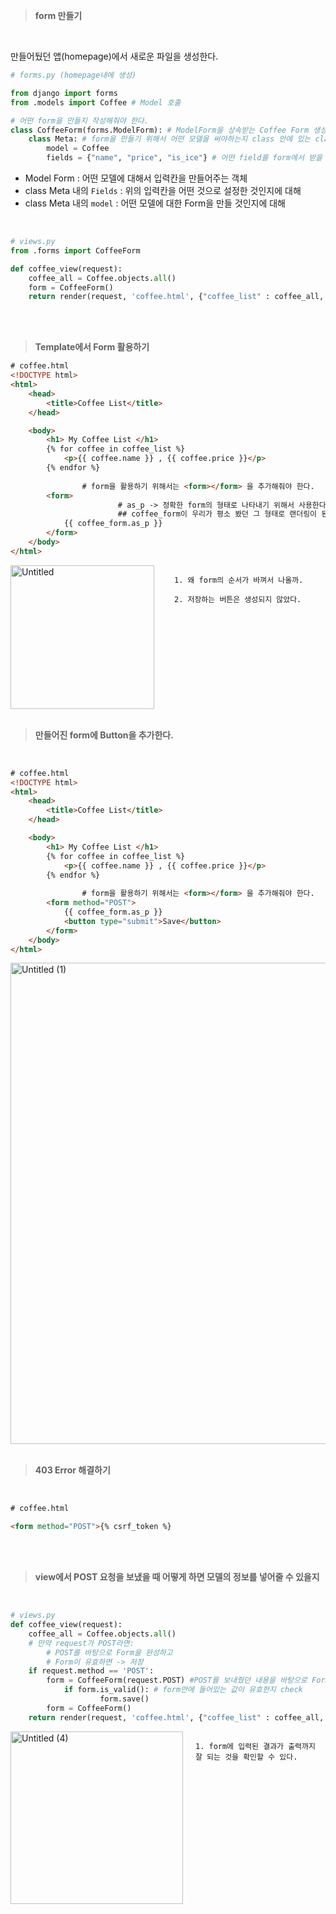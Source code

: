 > **form 만들기**

<br>

만들어뒀던 앱(homepage)에서 새로운 파일을 생성한다.

```python
# forms.py (homepage내에 생성)

from django import forms
from .models import Coffee # Model 호출

# 어떤 form을 만들지 작성해줘야 한다.
class CoffeeForm(forms.ModelForm): # ModelForm을 상속받는 Coffee Form 생성
	class Meta: # form을 만들기 위해서 어떤 모델을 써야하는지 class 안에 있는 class에서 지정이 된다.
		model = Coffee
		fields = {"name", "price", "is_ice"} # 어떤 field를 form에서 받을 것인지를 적어주는 곳이다.
```

- Model Form :  어떤 모델에 대해서 입력칸을 만들어주는 객체
- class Meta 내의 `Fields` : 위의 입력칸을 어떤 것으로 설정한 것인지에 대해
- class Meta 내의 `model` : 어떤 모델에 대한 Form을 만들 것인지에 대해

<br>

```python
# views.py
from .forms import CoffeeForm

def coffee_view(request):
    coffee_all = Coffee.objects.all()
    form = CoffeeForm()
    return render(request, 'coffee.html', {"coffee_list" : coffee_all, "coffee_form":form})
```

<br>
<br>

> **Template에서 Form 활용하기**


```html
# coffee.html
<!DOCTYPE html>
<html>
    <head>
        <title>Coffee List</title>
    </head>

    <body>
        <h1> My Coffee List </h1>
        {% for coffee in coffee_list %}
            <p>{{ coffee.name }} , {{ coffee.price }}</p>
        {% endfor %}
				
				# form을 활용하기 위해서는 <form></form> 을 추가해줘야 한다.
        <form>
						# as_p -> 정확한 form의 형태로 나타내기 위해서 사용한다.
						## coffee_form이 우리가 평소 봤던 그 형태로 랜더링이 된다.
            {{ coffee_form.as_p }}
        </form>
    </body>
</html>
```

<div style="display: flex;">
  <div style="flex: 1; padding-right: 10px;">
    <img width="230" alt="Untitled" src="https://github.com/user-attachments/assets/41526736-39c9-442b-9b03-7da503b0e811">
  </div>
  <div style="flex: 1; padding-left: 10px;">

    1. 왜 form의 순서가 바껴서 나올까.

    2. 저장하는 버튼은 생성되지 않았다.

  </div>
</div>

<br>

> **만들어진 form에 Button을 추가한다.**

<br>

```html
# coffee.html
<!DOCTYPE html>
<html>
    <head>
        <title>Coffee List</title>
    </head>

    <body>
        <h1> My Coffee List </h1>
        {% for coffee in coffee_list %}
            <p>{{ coffee.name }} , {{ coffee.price }}</p>
        {% endfor %}
				
				# form을 활용하기 위해서는 <form></form> 을 추가해줘야 한다.
        <form method="POST">
            {{ coffee_form.as_p }}
            <button type="submit">Save</button>
        </form>
    </body>
</html>
```

<img width="770" alt="Untitled (1)" src="https://github.com/user-attachments/assets/31101958-c436-4634-a706-8c7d3f380c36">

<br>
<br>

> **403 Error 해결하기**

<br>

```html
# coffee.html

<form method="POST">{% csrf_token %}
```

<br>
<br>

> **view에서 POST 요청을 보냈을 때 어떻게 하면 모델의 정보를 넣어줄 수 있을지**

<br>

```python
# views.py
def coffee_view(request):
    coffee_all = Coffee.objects.all()
    # 만약 request가 POST라면:
        # POST를 바탕으로 Form을 완성하고
        # Form이 유효하면 -> 저장
    if request.method == 'POST':
        form = CoffeeForm(request.POST) #POST를 보내줬던 내용을 바탕으로 Form을 완성시킨 것을 form이라고 한다.
		    if form.is_valid(): # form안에 들어있는 값이 유효한지 check
					form.save()
		form = CoffeeForm()
    return render(request, 'coffee.html', {"coffee_list" : coffee_all, "coffee_form":form})
```

<div style="display: flex;">
  <div style="flex: 1; padding-right: 10px;">
    <img width="276" alt="Untitled (4)" src="https://github.com/user-attachments/assets/ac7de1d8-38ae-4814-9b42-6206c262d5a7">
  </div>
  <div style="flex: 1; padding-left: 10px;">

    1. form에 입력된 결과가 출력까지 잘 되는 것을 확인할 수 있다.

  </div>
</div>



